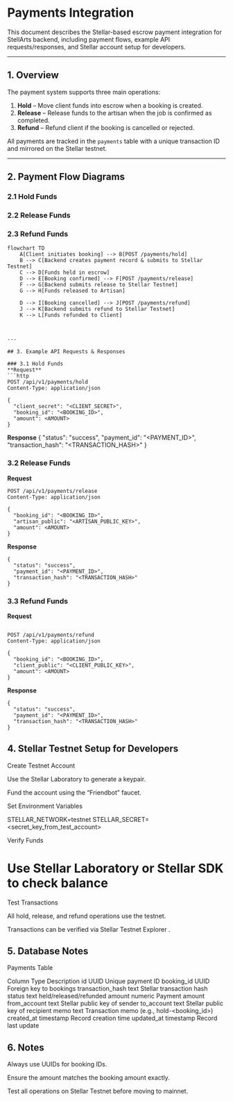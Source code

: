# Payments Integration

This document describes the Stellar-based escrow payment integration for StellArts backend, including payment flows, example API requests/responses, and Stellar account setup for developers.

---

## 1. Overview

The payment system supports three main operations:

1. **Hold** – Move client funds into escrow when a booking is created.
2. **Release** – Release funds to the artisan when the job is confirmed as completed.
3. **Refund** – Refund client if the booking is cancelled or rejected.

All payments are tracked in the `payments` table with a unique transaction ID and mirrored on the Stellar testnet.

---

## 2. Payment Flow Diagrams

### 2.1 Hold Funds

### 2.2 Release Funds

### 2.3 Refund Funds


```mermaid
flowchart TD
    A[Client initiates booking] --> B[POST /payments/hold]
    B --> C[Backend creates payment record & submits to Stellar Testnet]
    C --> D[Funds held in escrow]
    D --> E[Booking confirmed] --> F[POST /payments/release]
    F --> G[Backend submits release to Stellar Testnet]
    G --> H[Funds released to Artisan]

    D --> I[Booking cancelled] --> J[POST /payments/refund]
    J --> K[Backend submits refund to Stellar Testnet]
    K --> L[Funds refunded to Client]



---

## 3. Example API Requests & Responses

### 3.1 Hold Funds
**Request**  
```http
POST /api/v1/payments/hold
Content-Type: application/json

{
  "client_secret": "<CLIENT_SECRET>",
  "booking_id": "<BOOKING_ID>",
  "amount": <AMOUNT>
}
```

**Response**
{
  "status": "success",
  "payment_id": "<PAYMENT_ID>",
  "transaction_hash": "<TRANSACTION_HASH>"
}

### 3.2 Release Funds

**Request**
```
POST /api/v1/payments/release
Content-Type: application/json

{
  "booking_id": "<BOOKING_ID>",
  "artisan_public": "<ARTISAN_PUBLIC_KEY>",
  "amount": <AMOUNT>
}

```
**Response**
```
{
  "status": "success",
  "payment_id": "<PAYMENT_ID>",
  "transaction_hash": "<TRANSACTION_HASH>"
}
```

### 3.3 Refund Funds

**Request**
```

POST /api/v1/payments/refund
Content-Type: application/json

{
  "booking_id": "<BOOKING_ID>",
  "client_public": "<CLIENT_PUBLIC_KEY>",
  "amount": <AMOUNT>
}

```

**Response**
```
{
  "status": "success",
  "payment_id": "<PAYMENT_ID>",
  "transaction_hash": "<TRANSACTION_HASH>"
}
```

## 4. Stellar Testnet Setup for Developers

Create Testnet Account

Use the Stellar Laboratory
 to generate a keypair.

Fund the account using the “Friendbot” faucet.

Set Environment Variables

STELLAR_NETWORK=testnet
STELLAR_SECRET=<secret_key_from_test_account>


Verify Funds

# Use Stellar Laboratory or Stellar SDK to check balance


Test Transactions

All hold, release, and refund operations use the testnet.

Transactions can be verified via Stellar Testnet Explorer
.

## 5. Database Notes

Payments Table

Column	Type	Description
id	UUID	Unique payment ID
booking_id	UUID	Foreign key to bookings
transaction_hash	text	Stellar transaction hash
status	text	held/released/refunded
amount	numeric	Payment amount
from_account	text	Stellar public key of sender
to_account	text	Stellar public key of recipient
memo	text	Transaction memo (e.g., hold-<booking_id>)
created_at	timestamp	Record creation time
updated_at	timestamp	Record last update

## 6. Notes

Always use UUIDs for booking IDs.

Ensure the amount matches the booking amount exactly.

Test all operations on Stellar Testnet before moving to mainnet.

